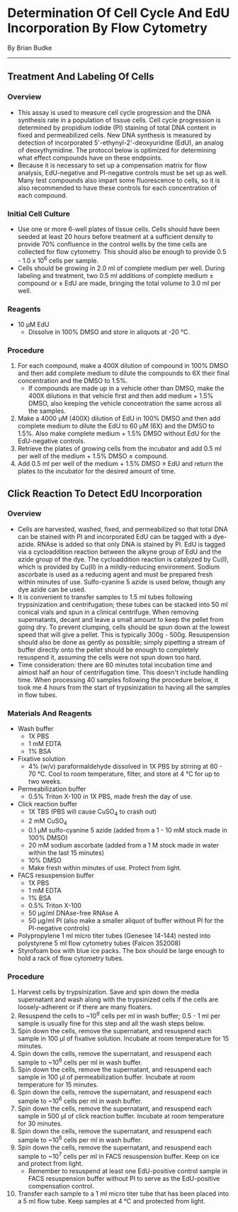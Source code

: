 # Determination Of Cell Cycle And EdU Incorporation By Flow Cytometry
By Brian Budke
___
## Treatment And Labeling Of Cells
### Overview
- This assay is used to measure cell cycle progression and the DNA synthesis rate in a population of tissue cells. Cell cycle progression is determined by propidium iodide (PI) staining of total DNA content in fixed and permeabilized cells. New DNA synthesis is measured by detection of incorporated 5'-ethynyl-2'-deoxyuridine (EdU), an analog of deoxythymidine. The protocol below is optimized for determining what effect compounds have on these endpoints.
- Because it is necessary to set up a compensation matrix for flow analysis, EdU-negative and PI-negative controls must be set up as well. Many test compounds also impart some fluorescence to cells, so it is also recommended to have these controls for each concentration of each compound.

### Initial Cell Culture
- Use one or more 6-well plates of tissue cells. Cells should have been seeded at least 20 hours before treatment at a sufficient density to provide 70% confluence in the control wells by the time cells are collected for flow cytometry. This should also be enough to provide 0.5 - 1.0 x 10<sup>6</sup> cells per sample.
- Cells should be growing in 2.0 ml of complete medium per well. During labeling and treatment, two 0.5 ml additions of complete medium ± compound or ± EdU are made, bringing the total volume to 3.0 ml per well.

### Reagents
- 10 μM EdU
	- Dissolve in 100% DMSO and store in aliquots at -20 °C.

### Procedure
1. For each compound, make a 400X dilution of compound in 100% DMSO and then add complete medium to dilute the compounds to 6X their final concentration and the DMSO to 1.5%.
	- If compounds are made up in a vehicle other than DMSO, make the 400X dilutions in that vehicle first and then add medium + 1.5% DMSO, also keeping the vehicle concentration the same across all the samples.
1. Make a 4000 μM (400X) dilution of EdU in 100% DMSO and then add complete medium to dilute the EdU to 60 μM (6X) and the DMSO to 1.5%. Also make complete medium + 1.5% DMSO without EdU for the EdU-negative controls.
1. Retrieve the plates of growing cells from the incubator and add 0.5 ml per well of the medium + 1.5% DMSO ± compound.
1. Add 0.5 ml per well of the medium + 1.5% DMSO ± EdU and return the plates to the incubator for the desired amount of time.

## Click Reaction To Detect EdU Incorporation
### Overview
- Cells are harvested, washed, fixed, and permeabilized so that total DNA can be stained with PI and incorporated EdU can be tagged with a dye-azide. RNAse is added so that only DNA is stained by PI. EdU is tagged via a cycloaddition reaction between the alkyne group of EdU and the azide group of the dye. The cycloaddition reaction is catalyzed by Cu(I), which is provided by Cu(II) in a mildly-reducing environment. Sodium ascorbate is used as a reducing agent and must be prepared fresh within minutes of use. Sulfo-cyanine 5 azide is used below, though any dye azide can be used.
- It is convenient to transfer samples to 1.5 ml tubes following trypsinization and centrifugation; these tubes can be stacked into 50 ml conical vials and spun in a clinical centrifuge. When removing supernatants, decant and leave a small amount to keep the pellet from going dry. To prevent clumping, cells should be spun down at the lowest speed that will give a pellet. This is typically 300g - 500g. Resuspension should also be done as gently as possible; simply pipetting a stream of buffer directly onto the pellet should be enough to completely resuspend it, assuming the cells were not spun down too hard.
- Time consideration: there are 60 minutes total incubation time and almost half an hour of centrifugation time. This doesn't include handling time. When processing 40 samples following the procedure below, it took me 4 hours from the start of trypsinization to having all the samples in flow tubes.

### Materials And Reagents
- Wash buffer
	- 1X PBS
	- 1 mM EDTA
	- 1% BSA
- Fixative solution
	- 4% (w/v) paraformaldehyde dissolved in 1X PBS by stirring at 60 - 70 °C. Cool to room temperature, filter, and store at 4 °C for up to two weeks.
- Permeabilization buffer
	- 0.5% Triton X-100 in 1X PBS, made fresh the day of use.
- Click reaction buffer
	- 1X TBS (PBS will cause CuSO<sub>4</sub> to crash out)
	- 2 mM CuSO<sub>4</sub>
	- 0.1 μM sulfo-cyanine 5 azide (added from a 1 - 10 mM stock made in 100% DMSO)
	- 20 mM sodium ascorbate (added from a 1 M stock made in water within the last 15 minutes)
	- 10% DMSO
	- Make fresh within minutes of use. Protect from light.
- FACS resuspension buffer
	- 1X PBS
	- 1 mM EDTA
	- 1% BSA
	- 0.5% Triton X-100
	- 50 μg/ml DNAse-free RNAse A
	- 50 μg/ml PI (also make a smaller aliquot of buffer without PI for the PI-negative controls)
- Polypropylene 1 ml micro titer tubes (Genesee 14-144) nested into polystyrene 5 ml flow cytometry tubes (Falcon 352008)
- Styrofoam box with blue ice packs. The box should be large enough to hold a rack of flow cytometry tubes.

### Procedure
1. Harvest cells by trypsinization. Save and spin down the media supernatant and wash along with the trypsinized cells if the cells are loosely-adherent or if there are many floaters.
1. Resuspend the cells to ~10<sup>6</sup> cells per ml in wash buffer; 0.5 - 1 ml per sample is usually fine for this step and all the wash steps below.
1. Spin down the cells, remove the supernatant, and resuspend each sample in 100 μl of fixative solution. Incubate at room temperature for 15 minutes.
1. Spin down the cells, remove the supernatant, and resuspend each sample to ~10<sup>6</sup> cells per ml in wash buffer.
1. Spin down the cells, remove the supernatant, and resuspend each sample in 100 μl of permeabilization buffer. Incubate at room temperature for 15 minutes.
1. Spin down the cells, remove the supernatant, and resuspend each sample to ~10<sup>6</sup> cells per ml in wash buffer.
1. Spin down the cells, remove the supernatant, and resuspend each sample in 500 μl of click reaction buffer. Incubate at room temperature for 30 minutes.
1. Spin down the cells, remove the supernatant, and resuspend each sample to ~10<sup>6</sup> cells per ml in wash buffer.
1. Spin down the cells, remove the supernatant, and resuspend each sample to ~10<sup>7</sup> cells per ml in FACS resuspension buffer. Keep on ice and protect from light.
	- Remember to resuspend at least one EdU-positive control sample in FACS resuspension buffer without PI to serve as the EdU-positive compensation control.
1. Transfer each sample to a 1 ml micro titer tube that has been placed into a 5 ml flow tube. Keep samples at 4 °C and protected from light.